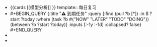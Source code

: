 - {{cards [[模型分析]] }}
  template:: 每日复习
- #+BEGIN_QUERY
   {:title "⚠️ 到期任务"
    :query [:find (pull ?b [*])
            :in $ ?start ?today
            :where
            (task ?b #{"NOW" "LATER" "TODO" "DOING"})
            (between ?b ?start ?today)]
    :inputs [:-1y :-1d]
    :collapsed? false}
  #+END_QUERY
-
-